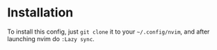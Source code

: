 # Installation

To install this config, just `git clone` it to your `~/.config/nvim`, and after launching nvim do `:Lazy sync`.
